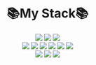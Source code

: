 <div align=center><h1>📚My Stack📚</h1></div>
<div align=center>
 <img src="https://img.shields.io/badge/C-A8B9CC?style=for-the-badge&logo=C&logoColor=black">
  <img src="https://img.shields.io/badge/JAVA-E34F26?style=for-the-badge&logo=JAVA&logoColor=black">
 <img src="https://img.shields.io/badge/PYTHON-3776AB?style=for-the-badge&logo=PYTHON&logoColor=black">
 <br>
 <img src="https://img.shields.io/badge/HTML5-3776AB?style=for-the-badge&logo=HTML5&logoColor=white">
 <img src="https://img.shields.io/badge/CSS3-1527B6?style=for-the-badge&logo=CSS3&logoColor=white">
<img src="https://img.shields.io/badge/JAVASCRIPT-F7DF1E?style=for-the-badge&logo=JAVASCRIPT&logoColor=white">
<img src="https://img.shields.io/badge/NODE.JS-339933?style=for-the-badge&logo=Node.js&logoColor=white">
<img src="https://img.shields.io/badge/EXPRESS-000000?style=for-the-badge&logo=EXPRESS&logoColor=white">
<img src="https://img.shields.io/badge/TYPESCRIPT-3178C6?style=for-the-badge&logo=TYPESCRIPT&logoColor=white">
 <br>
 
 <img src="https://img.shields.io/badge/MYSQL-4479A1?style=for-the-badge&logo=MYSQL&logoColor=black">
 <img src="https://img.shields.io/badge/MONGODB-47A248?style=for-the-badge&logo=MONGODB&logoColor=black">
 <img src="https://img.shields.io/badge/GIT-F05032?style=for-the-badge&logo=GIT&logoColor=black">
 <br>
 </div>
<!--
**WooJJam/WooJJam** is a ✨ _special_ ✨ repository because its `README.md` (this file) appears on your GitHub profile.

Here are some ideas to get you started:

- 🔭 I’m currently working on ...
- 🌱 I’m currently learning ...
- 👯 I’m looking to collaborate on ...
- 🤔 I’m looking for help with ...
- 💬 Ask me about ...
- 📫 How to reach me: ...
- 😄 Pronouns: ...
- ⚡ Fun fact: ...
-->
